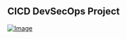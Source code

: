 ## CICD DevSecOps Project   

[![Image]([https://github.com/yankils/Simple-DevOps-Project/blob/master/Devops_course.PNG](https://github.com/chaudharysurya14/CICD_Portfolio_maven_project/blob/master/webapp/src/main/webapp/img/project_workflow.png) "DevOps Project - CI/CD with Jenkins Ansible Docker Kubernetes ")](https://www.udemy.com/course/valaxy-devops/?referralCode=8147A5CF4C8C7D9E253F)
